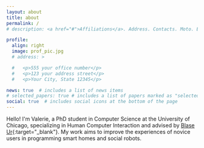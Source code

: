 ```yaml
---
layout: about
title: about
permalink: /
# description: <a href="#">Affiliations</a>. Address. Contacts. Moto. Etc.

profile:
  align: right
  image: prof_pic.jpg
  # address: >

  #   <p>555 your office number</p>
  #   <p>123 your address street</p>
  #   <p>Your City, State 12345</p>

news: true  # includes a list of news items
# selected_papers: true # includes a list of papers marked as "selected={true}"
social: true  # includes social icons at the bottom of the page
---
```


Hello! I'm Valerie, a PhD student in Computer Science at the University of Chicago, specializing in Human Computer Interaction and advised by [Blase Ur](https://www.blaseur.com/){:target="\_blank"}. My work aims to improve the experiences of novice users in programming smart homes and social robots. 
